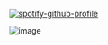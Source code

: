 

[![spotify-github-profile](https://spotify-github-profile.kittinanx.com/api/view?uid=0s4ljv19hhqqth1soj3sfs5vi&cover_image=true&theme=novatorem&show_offline=false&background_color=25181d&interchange=false&bar_color=575058&bar_color_cover=true)](https://github.com/kittinan/spotify-github-profile)

![image](https://github.com/user-attachments/assets/c140f84c-0a91-4a67-9a12-d89a47663532)

<!--
**eternalsable/eternalsable** is a ✨ _special_ ✨ repository because its `README.md` (this file) appears on your GitHub profile.

Here are some ideas to get you started:

- 🔭 I’m currently working on ...
- 🌱 I’m currently learning ...
- 👯 I’m looking to collaborate on ...
- 🤔 I’m looking for help with ...
- 💬 Ask me about ...
- 📫 How to reach me: ...
- 😄 Pronouns: ...
- ⚡ Fun fact: ...
-->
